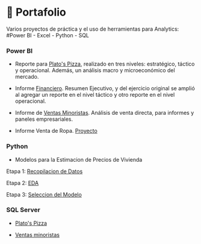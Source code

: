 # 💼 Portafolio   
Varios proyectos de práctica y el uso de herramientas para Analytics:  #Power BI - Excel - Python - SQL


### Power BI

+ Reporte para [Plato's Pizza](https://github.com/EvelynOr/4.Portafolio/tree/main/Pizza%20Challenge), realizado en tres niveles: estratégico, táctico y operacional. Además, un análisis macro y microeconómico del mercado.
    
+ Informe [Financiero](https://github.com/EvelynOr/4.Portafolio/tree/main/Finanzas). Resumen Ejecutivo, y del ejercicio original se amplió al agregar un reporte en el nivel táctico y otro reporte en el nivel operacional.

+ Informe de [Ventas Minoristas](https://github.com/EvelynOr/4.Portafolio/tree/main/Ventas%20Minorista). Análisis de venta directa, para informes y paneles empresariales. 

+ Informe Venta de Ropa. [Proyecto](https://github.com/EvelynOr/4.Portafolio/tree/main/Venta%20de%20Ropa)


### Python

+ Modelos para la Estimacion de Precios de Vivienda

Etapa 1: [Recopilacion de Datos](https://github.com/EvelynOr/Python/tree/main/1.%20Proyectos/1.%20House%20Price%20Prediction)

Etapa 2: [EDA](https://github.com/EvelynOr/Python/blob/main/1.%20Proyectos/1.%20House%20Price%20Prediction/Etapa%202_%20EDA_BostonHousing.ipynb)

Etapa 3: [Seleccion del Modelo](https://github.com/EvelynOr/Python/blob/main/1.%20Proyectos/1.%20House%20Price%20Prediction/Etapa%203_%20SeleccionModelo_BostonHousing%20.ipynb)



### SQL Server

+ [Plato's Pizza](https://github.com/EvelynOr/4.Portafolio/blob/main/Pizza%20Challenge/AnalisisDatos.sql)
   
+ [Ventas minoristas](https://github.com/EvelynOr/SQL/blob/main/2.%20Ventas%20Minorista/VentasMinoristas.sql)
